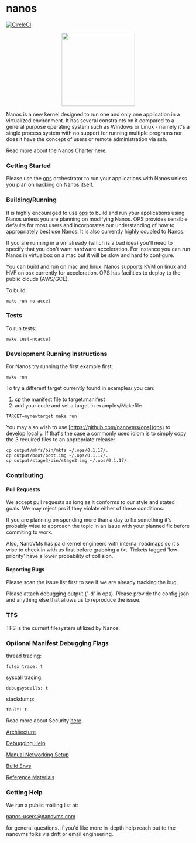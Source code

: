 # nanos

[![CircleCI](https://circleci.com/gh/nanovms/nanos.svg?style=svg)](https://circleci.com/gh/nanovms/nanos)

<p align="center">
  <img src="https://repository-images.githubusercontent.com/115159616/44eb1980-a6f4-11e9-9e7b-df7adf662967" style="width:200px;"/>
</p>

Nanos is a new kernel designed to run one and only one application in a
virtualized environment. It has several constraints on it compared to a
general purpose operating system such as Windows or Linux - namely it's
a single process system with no support for running multiple programs
nor does it have the concept of users or remote administration via ssh.

Read more about the Nanos Charter [here](CHARTER.md).

### Getting Started

Please use the [ops](https://ops.city) orchestrator to run your applications with Nanos unless you plan on hacking on Nanos itself.

### Building/Running

It is highly encouraged to use [ops](https://github.com/nanovms/ops) to build and run your applications using Nanos unless you are planning
on modifying Nanos. OPS provides sensible defaults for most users and
incorporates our understanding of how to appropriately best use Nanos.
It is also currently highly coupled to Nanos.

If you are running in a vm already (which is a bad idea) you'll need to specify
that you don't want hardware acceleration. For instance you can run
Nanos in virtualbox on a mac but it will be slow and hard to configure.

You can build and run on mac and linux. Nanos supports KVM on linux and
HVF on osx currently for acceleration. OPS has facilities to deploy to
the public clouds (AWS/GCE).

To build:
```
make run no-accel
```

### Tests

To run tests:
```
make test-noaccel
```

### Development Running Instructions

For Nanos try running the first example first:
```
make run
```

To try a different target currently found in examples/ you can:

1) cp the manifest file to target.manifest
2) add your code and set a target in examples/Makefile

```
TARGET=mynewtarget make run
```

You may also wish to use [https://github.com/nanovms/ops](ops) to
develop locally. If that's the case a commonly used idiom is to simply
copy the 3 required files to an appropriate release:

```
cp output/mkfs/bin/mkfs ~/.ops/0.1.17/.
cp output/boot/boot.img ~/.ops/0.1.17/.
cp output/stage3/bin/stage3.img ~/.ops/0.1.17/.
```

### Contributing

#### Pull Requests

We accept pull requests as long as it conforms to our style and stated
goals. We may reject prs if they violate either of these conditions.

If you are planning on spending more than a day to fix something
it's probably wise to approach the topic in an issue with your planned
fix before commiting to work.

Also, NanoVMs has paid kernel engineers with internal roadmaps so it's
wise to check in with us first before grabbing a tkt. Tickets tagged
'low-priority' have a lower probability of collision.

#### Reporting Bugs

Please scan the issue list first to see if we are already tracking the
bug.

Please attach debugging output ('-d' in ops). Please provide the
config.json and anything else that allows us to reproduce the issue.

### TFS

TFS is the current filesystem utilized by Nanos.

### Optional Manifest Debugging Flags

thread tracing:

```
futex_trace: t
```

syscall tracing:

```
debugsyscalls: t
```

stackdump:

```
fault: t
```

Read more about Security [here](SECURITY.md).

[Architecture](https://github.com/nanovms/nanos/wiki/Architecture)

[Debugging Help](https://github.com/nanovms/nanos/wiki/debugging)

[Manual Networking Setup](https://github.com/nanovms/nanos/wiki/networking-setup)

[Build Envs](https://github.com/nanovms/nanos/wiki/Build-Envs)

[Reference Materials](https://github.com/nanovms/nanos/wiki/reference-materials)

### Getting Help

We run a public mailing list at:

  nanos-users@nanovms.com

for general questions. If you'd like more in-depth help reach out to the
nanovms folks via drift or email engineering.
